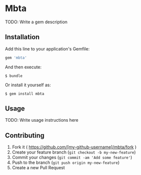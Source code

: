 # Mbta

TODO: Write a gem description

## Installation

Add this line to your application's Gemfile:

```ruby
gem 'mbta'
```

And then execute:

    $ bundle

Or install it yourself as:

    $ gem install mbta

## Usage

TODO: Write usage instructions here

## Contributing

1. Fork it ( https://github.com/[my-github-username]/mbta/fork )
2. Create your feature branch (`git checkout -b my-new-feature`)
3. Commit your changes (`git commit -am 'Add some feature'`)
4. Push to the branch (`git push origin my-new-feature`)
5. Create a new Pull Request
